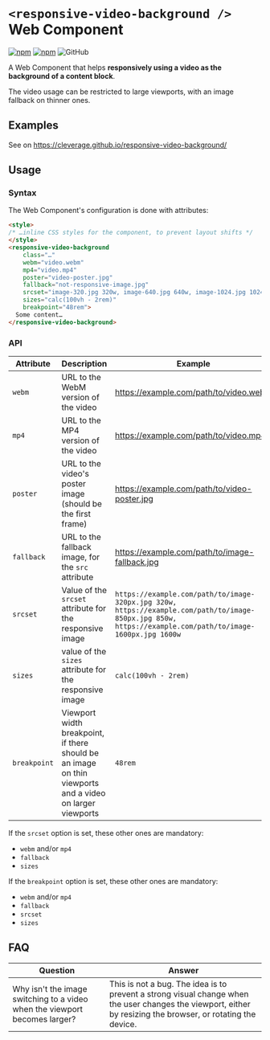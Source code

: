 # `<responsive-video-background />` Web Component

[![npm](https://img.shields.io/npm/v/@cleverage/responsive-video-background)](https://www.npmjs.com/package/@cleverage/responsive-video-background) [![npm](https://img.shields.io/npm/dm/@cleverage/responsive-video-background)](https://www.npmjs.com/package/@cleverage/responsive-video-background) ![GitHub](https://img.shields.io/github/license/cleverage/responsive-video-background)

A Web Component that helps **responsively using a video as the background of a content block**.

The video usage can be restricted to large viewports, with an image fallback on thinner ones.

## Examples

See on https://cleverage.github.io/responsive-video-background/

## Usage

### Syntax

The Web Component's configuration is done with attributes:

```html
<style>
/* …inline CSS styles for the component, to prevent layout shifts */
</style>
<responsive-video-background
    class="…"
    webm="video.webm"
    mp4="video.mp4"
    poster="video-poster.jpg"
    fallback="not-responsive-image.jpg"
    srcset="image-320.jpg 320w, image-640.jpg 640w, image-1024.jpg 1024w"
    sizes="calc(100vh - 2rem)"
    breakpoint="48rem">
  Some content…
</responsive-video-background>
```

### API

| Attribute | Description | Example |
| --------- | ----------- | ------- |
| `webm` | URL to the WebM version of the video | https://example.com/path/to/video.webm |
| `mp4` | URL to the MP4 version of the video | https://example.com/path/to/video.mp4 |
| `poster` | URL to the video's poster image (should be the first frame) | https://example.com/path/to/video-poster.jpg |
| `fallback` | URL to the fallback image, for the `src` attribute | https://example.com/path/to/image-fallback.jpg |
| `srcset` | Value of the `srcset` attribute for the responsive image | `https://example.com/path/to/image-320px.jpg 320w, https://example.com/path/to/image-850px.jpg 850w, https://example.com/path/to/image-1600px.jpg 1600w` |
| `sizes` | value of the `sizes` attribute for the responsive image | `calc(100vh - 2rem)` |
| `breakpoint` | Viewport width breakpoint, if there should be an image on thin viewports and a video on larger viewports | `48rem` |

If the `srcset` option is set, these other ones are mandatory:
- `webm` and/or `mp4`
- `fallback`
- `sizes`

If the `breakpoint` option is set, these other ones are mandatory:
- `webm` and/or `mp4`
- `fallback`
- `srcset`
- `sizes`

## FAQ

| Question | Answer |
| -------- | ------ |
| Why isn't the image switching to a video when the viewport becomes larger? | This is not a bug. The idea is to prevent a strong visual change when the user changes the viewport, either by resizing the browser, or rotating the device. |

